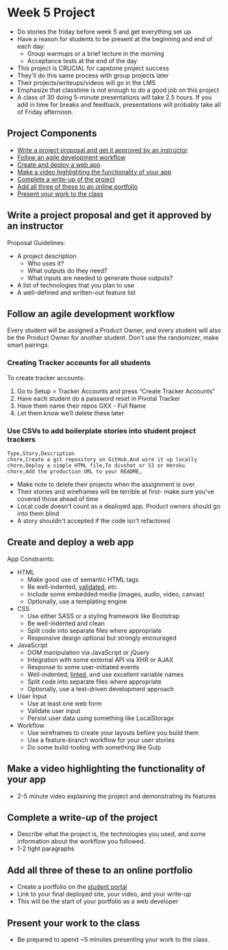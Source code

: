 # Week 5 Project

* Do stories the friday before week 5 and get everything set up
* Have a reason for students to be present at the beginning and end of each day:
    * Group warmups or a brief lecture in the morning
    * Acceptance tests at the end of the day
* This project is CRUCIAL for capstone project success
* They'll do this same process with group projects later
* Their projects/writeups/videos will go in the LMS
* Emphasize that classtime is not enough to do a good job on this project
* A class of 30 doing 5-minute presentations will take 2.5 hours. If you add in time for breaks and feedback, presentations will probably take all of Friday afternoon.

## Project Components

* [Write a project proposal and get it approved by an instructor](#proposal)
* [Follow an agile development workflow](#agile)
* [Create and deploy a web app](#create-deploy)
* [Make a video highlighting the functionality of your app](#video)
* [Complete a write-up of the project](#write-up)
* [Add all three of these to an online portfolio](#portfolio)
* [Present your work to the class](#present)

<a id="proposal"></a>

## Write a project proposal and get it approved by an instructor

Proposal Guidelines:

* A project description
    * Who uses it?
    * What outputs do they need?
    * What inputs are needed to generate those outputs?
* A list of technologies that you plan to use
* A well-defined and written-out feature list

<a id="agile"></a>

## Follow an agile development workflow

Every student will be assigned a Product Owner, and every student will also be the Product Owner for another student. Don't use the randomizer, make smart pairings.

### Creating Tracker accounts for all students

To create tracker accounts:

1. Go to Setup > Tracker Accounts and press “Create Tracker Accounts"
1. Have each student do a password reset in Pivotal Tracker
1. Have them name their repos GXX - Full Name
1. Let them know we’ll delete these later

### Use CSVs to add boilerplate stories into student project trackers

```
Type,Story,Description
chore,Create a git repository on GitHub,And wire it up locally
chore,Deploy a simple HTML file,To divshot or S3 or Heroku
chore,Add the production URL to your README,
```

* Make note to delete their projects when the assignment is over.
* Their stories and wireframes will be terrible at first- make sure you've covered those ahead of time
* Local code doesn't count as a deployed app. Product owners should go into them blind
* A story shouldn't accepted if the code isn't refactored

<a id="create-deploy"></a>

## Create and deploy a web app

App Constraints:

* HTML
    * Make good use of semantic HTML tags
    * Be well-indented, [validated](https://validator.w3.org/nu/), etc.
    * Include some embedded media (images, audio, video, canvas)
    * Optionally, use a templating engine
* CSS
    * Use either SASS or a styling framework like Bootstrap
    * Be well-indented and clean
    * Split code into separate files where appropriate
    * Responsive design optional but strongly encouraged
* JavaScript
    * DOM manipulation via JavaScript or jQuery
    * Integration with some external API via XHR or AJAX
    * Response to some user-initiated events
    * Well-indented, [linted](http://www.javascriptlint.com/online_lint.php), and use excellent variable names
    * Split code into separate files where appropriate
    * Optionally, use a test-driven development approach
* User Input
    * Use at least one web form
    * Validate user input
    * Persist user data using something like LocalStorage
* Workflow
    * Use wireframes to create your layouts before you build them
    * Use a feature-branch workflow for your user stories
    * Do some build-tooling with something like Gulp

<a id="video"></a>

## Make a video highlighting the functionality of your app

* 2-5 minute video explaining the project and demonstrating its features

<a id="write-up"></a>

## Complete a write-up of the project

* Describe what the project is, the technologies you used, and some information about the workflow you followed.
* 1-2 tight paragraphs

<a id="portfolio"></a>

## Add all three of these to an online portfolio

* Create a portfolio on the [student portal](http://students.galvanize.com)
* Link to your final deployed site, your video, and your write-up
* This will be the start of your portfolio as a web developer

<a id="present"></a>

## Present your work to the class

* Be prepared to spend ~5 minutes presenting your work to the class.